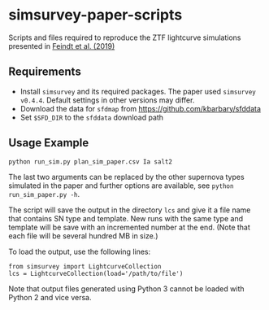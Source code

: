# simsurvey-paper-scripts
Scripts and files required to reproduce the ZTF lightcurve simulations presented in [Feindt et al. (2019)](https://arxiv.org/pdf/1902.03923.pdf)

Requirements
------------

- Install `simsurvey` and its required packages. The paper used `simsurvey v0.4.4`. Default settings in other versions may differ.
- Download the data for `sfdmap` from https://github.com/kbarbary/sfddata
- Set `$SFD_DIR` to the `sfddata` download path

Usage Example
-------------

```
python run_sim.py plan_sim_paper.csv Ia salt2
```

The last two arguments can be replaced by the other supernova types simulated in the paper and further options are available, see `python run_sim_paper.py -h`.

The script will save the output in the directory `lcs` and give it a file name that contains SN type and template. New runs with the same type and template will be save with an incremented number at the end. (Note that each file will be several hundred MB in size.)

To load the output, use the following lines:
```
from simsurvey import LightcurveCollection
lcs = LightcurveCollection(load='/path/to/file')
```
Note that output files generated using Python 3 cannot be loaded with Python 2 and vice versa.
